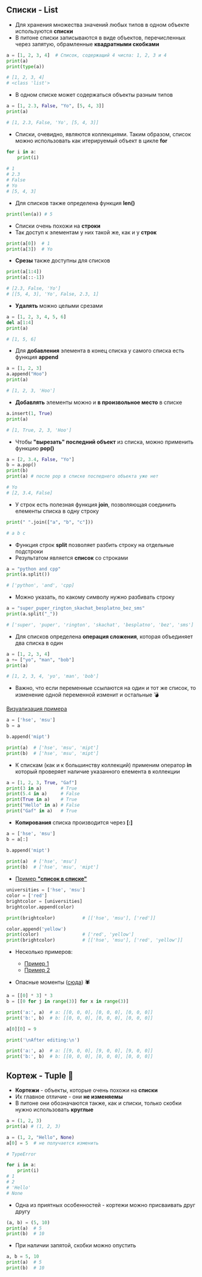 ## Списки - List

* Для хранения множества значений любых типов в одном объекте используются __списки__
* В питоне списки записываются в виде объектов, перечисленных через запятую, обрамленные __квадратными скобками__

```python
a = [1, 2, 3, 4]  # Список, содержащий 4 числа: 1, 2, 3 и 4
print(a)
print(type(a))

# [1, 2, 3, 4]
# <class 'list'>
```
* В одном списке может содержаться объекты разным типов
```python
a = [1, 2.3, False, "Yo", [5, 4, 3]] 
print(a)

# [1, 2.3, False, 'Yo', [5, 4, 3]]
```

* Списки, очевидно, являются коллекциями. Таким образом, список можно использовать как итерируемый объект в цикле __for__
```python
for i in a:
    print(i)
    
# 1
# 2.3
# False
# Yo
# [5, 4, 3]
```

* Для списков также определена функция __len()__
```python
print(len(a)) # 5
```
* Списки очень похожи на __строки__
* Так доступ к элементам у них такой же, как и у __строк__
```python
print(a[0])  # 1
print(a[3])  # Yo
```

* __Срезы__ также доступны для списков

```python
print(a[1:4])
print(a[::-1])

# [2.3, False, 'Yo']
# [[5, 4, 3], 'Yo', False, 2.3, 1]
```

* __Удалять__ можно целыми срезами
```python
a = [1, 2, 3, 4, 5, 6]
del a[1:4]
print(a)

# [1, 5, 6]
```

* Для __добавления__ элемента в конец списка у самого списка есть функция __append__

```python
a = [1, 2, 3]
a.append("Hoo")
print(a)

# [1, 2, 3, 'Hoo']
```

* __Добавлять__ элементы можно и __в произвольное место__ в списке

```python
a.insert(1, True)
print(a)

# [1, True, 2, 3, 'Hoo']
```

* Чтобы __"вырезать" последний объект__ из списка, можно применить функцию __pop()__
```python
a = [2, 3.4, False, "Yo"]
b = a.pop()
print(b)
print(a) # после pop в списке последнего объекта уже нет

# Yo
# [2, 3.4, False]
```

* У строк есть полезная функция __join__, позволяющая соединить елементы списка в одну строку
```python
print(" ".join(["a", "b", "c"]))

# a b c
```

* Функция строк __split__ позволяет разбить строку на отдельные подстроки
* Результатом является __список__ со строками

```python
a = "python and cpp"
print(a.split())

# ['python', 'and', 'cpp]
```
* Можно указать, по какому символу нужно разбивать строку
```python
a = "super_puper_rington_skachat_besplatno_bez_sms"
print(a.split("_"))

# ['super', 'puper', 'rington', 'skachat', 'besplatno', 'bez', 'sms']
```

* Для списков определена __операция сложения__, которая объединяет два списка в один
```python
a = [1, 2, 3, 4]
a += ["yo", "man", "bob"]
print(a)

# [1, 2, 3, 4, 'yo', 'man', 'bob']
```

* Важно, что если переменные ссылаются на один и тот же список, то изменение одной переменной изменит и остальные :bomb:

[Визуализация примера](http://pythontutor.com/visualize.html#code=a%20%3D%20%5B'hse',%20'msu'%5D%0Ab%20%3D%20a%0A%0Ab.append%28'mipt'%29%0A%0Aprint%28a%29%0Aprint%28b%29&cumulative=false&curInstr=0&heapPrimitives=nevernest&mode=display&origin=opt-frontend.js&py=3&rawInputLstJSON=%5B%5D&textReferences=)
```python
a = ['hse', 'msu']
b = a

b.append('mipt')

print(a)  # ['hse', 'msu', 'mipt']
print(b)  # ['hse', 'msu', 'mipt']
```

* К спискам (как и к большинству коллекций) применим оператор __in__ который проверяет наличие указанного елемента в коллекции

```python
a = [1, 2, 3, True, "Gaf"]
print(3 in a)       # True
print(5.4 in a)     # False
print(True in a)    # True
print("Hello" in a) # False
print("Gaf" in a)   # True
```

* __Копирования__ списка производится через __[:]__

```python
a = ['hse', 'msu']
b = a[:]

b.append('mipt')
 
print(a)  # ['hse', 'msu']
print(b)  # ['hse', 'msu', 'mipt']
```

* [Пример __"список в списке"__](http://pythontutor.com/visualize.html#code=universities%20%3D%20%5B'hse',%20'msu'%5D%0Acolor%20%3D%20%5B'red'%5D%0Abrightcolor%20%3D%20%5Buniversities%5D%0Abrightcolor.append%28color%29%0Aprint%28brightcolor%29%0Acolor.append%28'yellow'%29%0Aprint%28color%29%0Aprint%28brightcolor%29&cumulative=false&curInstr=0&heapPrimitives=nevernest&mode=display&origin=opt-frontend.js&py=3&rawInputLstJSON=%5B%5D&textReferences=)

```python
universities = ['hse', 'msu']
color = ['red']
brightcolor = [universities]
brightcolor.append(color)

print(brightcolor)          # [['hse', 'msu'], ['red']]

color.append('yellow')      
print(color)                # ['red', 'yellow']
print(brightcolor)          # [['hse', 'msu'], ['red', 'yellow']]
```

* Несколько примеров:
    * [Пример 1](http://pythontutor.com/visualize.html#code=L1%20%3D%20%5B're'%5D%0AL2%20%3D%20%5B'mi'%5D%0AL3%20%3D%20%5B'do'%5D%0AL4%20%3D%20L1%20%2B%20L2%0AL3.extend%28L4%29%0AL3.sort%28%29%0Adel%28L3%5B0%5D%29%0AL3.append%28%5B'fa',%20'la'%5D%29&cumulative=false&curInstr=8&heapPrimitives=nevernest&mode=display&origin=opt-frontend.js&py=3&rawInputLstJSON=%5B%5D&textReferences=)
    * [Пример 2](http://pythontutor.com/visualize.html#code=L1%20%3D%20%5B'hse',%20'msu'%5D%0AL2%20%3D%20%5B'ru',%20'eng'%5D%0A%0AL3%20%3D%20L1%0AL1.append%28'mipt'%29%0AL3.extend%28L2%29&cumulative=false&curInstr=5&heapPrimitives=nevernest&mode=display&origin=opt-frontend.js&py=3&rawInputLstJSON=%5B%5D&textReferences=)


* Опасные моменты ([сюда](http://pythontutor.com/visualize.html#code=a%20%3D%20%5B%5B0%5D%20*%205%5D%20*%205%0Ab%20%3D%20%5B%5B0%20for%20j%20in%20range%285%29%5D%20for%20x%20in%20range%285%29%5D&cumulative=false&curInstr=50&heapPrimitives=nevernest&mode=display&origin=opt-frontend.js&py=3&rawInputLstJSON=%5B%5D&textReferences=false)) :spider:

```python
a = [[0] * 3] * 3
b = [[0 for j in range(3)] for x in range(3)]

print('a:', a)  # a: [[0, 0, 0], [0, 0, 0], [0, 0, 0]]
print('b:', b)  # b: [[0, 0, 0], [0, 0, 0], [0, 0, 0]]

a[0][0] = 9

print('\nAfter editing:\n')

print('a:', a)  # a: [[9, 0, 0], [9, 0, 0], [9, 0, 0]]
print('b:', b)  # b: [[0, 0, 0], [0, 0, 0], [0, 0, 0]]
```
## Кортеж - Tuple :elephant:

* __Кортежи__ - объекты, которые очень похожи на __списки__
* Их главное отличие - они __не изменяемы__
* В питоне они обозначаются также, как и списки, только скобки нужно использовать __круглые__

```python
a = (1, 2, 3)
print(a) # (1, 2, 3)
```

```python
a = (1, 2, "Hello", None)
a[0] = 5  # не получается изменить

# TypeError
```

```python
for i in a:
    print(i)
# 1
# 2
# 'Hello'
# None
```

* Одна из приятных особенностей - кортежи можно присваивать друг другу
```python
(a, b) = (5, 10)
print(a)  # 5
print(b)  # 10
```

* При наличии запятой, скобки можно опустить
```python
a, b = 5, 10
print(a)  # 5
print(b)  # 10
```
